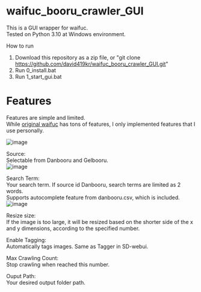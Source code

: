 # waifuc_booru_crawler_GUI
This is a GUI wrapper for waifuc.  
Tested on Python 3.10 at Windows environment.  
  
How to run
1. Download this repository as a zip file, or "git clone https://github.com/david419kr/waifuc_booru_crawler_GUI.git"
2. Run 0_install.bat
3. Run 1_start_gui.bat

# Features
Features are simple and limited.  
While [original waifuc](https://github.com/deepghs/waifuc) has tons of features, I only implemented features that I use personally.  
  
![image](https://github.com/user-attachments/assets/f53a6468-174c-4409-a9b7-32943f561b3f)

Source:  
Selectable from Danbooru and Gelbooru.  
![image](https://github.com/user-attachments/assets/5b7b3607-c08e-449d-bc90-2826a52617e2)

Search Term:  
Your search term. If source id Danbooru, search terms are limited as 2 words.  
Supports autocomplete feature from danbooru.csv, which is included.  
![image](https://github.com/user-attachments/assets/2ef3b5a9-14c4-46c9-8a79-1a6a18502de9)

Resize size:  
If the image is too large, it will be resized based on the shorter side of the x and y dimensions, according to the specified number.  
  
Enable Tagging:  
Automatically tags images. Same as Tagger in SD-webui.  
  
Max Crawling Count:  
Stop crawling when reached this number.  
  
Ouput Path:  
Your desired output folder path.
